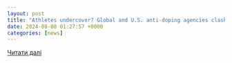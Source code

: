 ```yaml
---
layout: post
title: "Athletes undercover? Global and U.S. anti-doping agencies clash over tactics | Reuters"
date: 2024-08-08 01:27:57 +0000
categories: [news]
---
```


[Читати далі](https://www.reuters.com/sports/athletes-undercover-global-us-anti-doping-agencies-clash-over-tactics-2024-08-07/)

